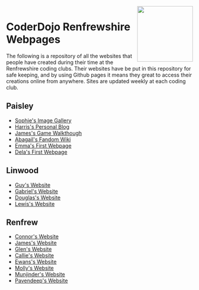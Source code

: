
<img align='right' src='https://pbs.twimg.com/profile_images/378800000074131854/8f9b83843cd9ebae74892f4edf47e268.jpeg' width='150' height='150' />

# CoderDojo Renfrewshire Webpages

The following is a repository of all the websites that people have created during their time at the Renfrewshire coding clubs. Their websites have be put in this repository for safe keeping, and by using Github pages it means they great to access their creations online from anywhere. Sites are updated weekly at each coding club.

## Paisley

* [Sophie's Image Gallery](https://coderdojo-renfrewshire.github.io/webpages/sophie)
* [Harris's Personal Blog](https://coderdojo-renfrewshire.github.io/webpages/harris) 
* [James's Game Walkthough](https://coderdojo-renfrewshire.github.io/webpages/james)
* [Abagail's  Fandom Wiki](https://coderdojo-renfrewshire.github.io/webpages/abagail) 
* [Emma's  First Webpage](https://coderdojo-renfrewshire.github.io/webpages/emma) 
* [Dela's  First Webpage](https://coderdojo-renfrewshire.github.io/webpages/dela) 

## Linwood

* [Guy's Website](https://coderdojo-renfrewshire.github.io/webpages/guy)
* [Gabriel's Website](https://coderdojo-renfrewshire.github.io/webpages/gabriel)
* [Douglas's Website](https://coderdojo-renfrewshire.github.io/webpages/douglas)
* [Lewis's Website](https://coderdojo-renfrewshire.github.io/webpages/lewis)

## Renfrew

* [Connor's Website](https://coderdojo-renfrewshire.github.io/webpages/renfrew/connor)
* [James's Website](https://coderdojo-renfrewshire.github.io/webpages/renfrew/james)
* [Glen's Website](https://coderdojo-renfrewshire.github.io/webpages/renfrew/glen)
* [Callie's Website](https://coderdojo-renfrewshire.github.io/webpages/renfrew/callie)
* [Ewans's Website](https://coderdojo-renfrewshire.github.io/webpages/renfrew/ewan)
* [Molly's Website](https://coderdojo-renfrewshire.github.io/webpages/renfrew/molly)
* [Munjinder's Website](https://coderdojo-renfrewshire.github.io/webpages/renfrew/munjinder)
* [Pavendeep's Website](https://coderdojo-renfrewshire.github.io/webpages/renfrew/pavendeep)



